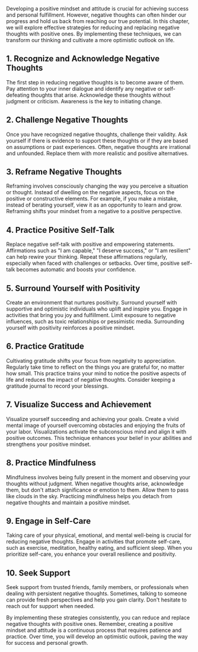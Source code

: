 
Developing a positive mindset and attitude is crucial for achieving success and personal fulfillment. However, negative thoughts can often hinder our progress and hold us back from reaching our true potential. In this chapter, we will explore effective strategies for reducing and replacing negative thoughts with positive ones. By implementing these techniques, we can transform our thinking and cultivate a more optimistic outlook on life.

## 1\. Recognize and Acknowledge Negative Thoughts

The first step in reducing negative thoughts is to become aware of them. Pay attention to your inner dialogue and identify any negative or self-defeating thoughts that arise. Acknowledge these thoughts without judgment or criticism. Awareness is the key to initiating change.

## 2\. Challenge Negative Thoughts

Once you have recognized negative thoughts, challenge their validity. Ask yourself if there is evidence to support these thoughts or if they are based on assumptions or past experiences. Often, negative thoughts are irrational and unfounded. Replace them with more realistic and positive alternatives.

## 3\. Reframe Negative Thoughts

Reframing involves consciously changing the way you perceive a situation or thought. Instead of dwelling on the negative aspects, focus on the positive or constructive elements. For example, if you make a mistake, instead of berating yourself, view it as an opportunity to learn and grow. Reframing shifts your mindset from a negative to a positive perspective.

## 4\. Practice Positive Self-Talk

Replace negative self-talk with positive and empowering statements. Affirmations such as "I am capable," "I deserve success," or "I am resilient" can help rewire your thinking. Repeat these affirmations regularly, especially when faced with challenges or setbacks. Over time, positive self-talk becomes automatic and boosts your confidence.

## 5\. Surround Yourself with Positivity

Create an environment that nurtures positivity. Surround yourself with supportive and optimistic individuals who uplift and inspire you. Engage in activities that bring you joy and fulfillment. Limit exposure to negative influences, such as toxic relationships or pessimistic media. Surrounding yourself with positivity reinforces a positive mindset.

## 6\. Practice Gratitude

Cultivating gratitude shifts your focus from negativity to appreciation. Regularly take time to reflect on the things you are grateful for, no matter how small. This practice trains your mind to notice the positive aspects of life and reduces the impact of negative thoughts. Consider keeping a gratitude journal to record your blessings.

## 7\. Visualize Success and Achievement

Visualize yourself succeeding and achieving your goals. Create a vivid mental image of yourself overcoming obstacles and enjoying the fruits of your labor. Visualizations activate the subconscious mind and align it with positive outcomes. This technique enhances your belief in your abilities and strengthens your positive mindset.

## 8\. Practice Mindfulness

Mindfulness involves being fully present in the moment and observing your thoughts without judgment. When negative thoughts arise, acknowledge them, but don't attach significance or emotion to them. Allow them to pass like clouds in the sky. Practicing mindfulness helps you detach from negative thoughts and maintain a positive mindset.

## 9\. Engage in Self-Care

Taking care of your physical, emotional, and mental well-being is crucial for reducing negative thoughts. Engage in activities that promote self-care, such as exercise, meditation, healthy eating, and sufficient sleep. When you prioritize self-care, you enhance your overall resilience and positivity.

## 10\. Seek Support

Seek support from trusted friends, family members, or professionals when dealing with persistent negative thoughts. Sometimes, talking to someone can provide fresh perspectives and help you gain clarity. Don't hesitate to reach out for support when needed.

By implementing these strategies consistently, you can reduce and replace negative thoughts with positive ones. Remember, creating a positive mindset and attitude is a continuous process that requires patience and practice. Over time, you will develop an optimistic outlook, paving the way for success and personal growth.
